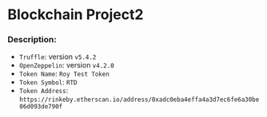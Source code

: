 # Blockchain Project2

### Description:

-   `Truffle`: version `v5.4.2`
-   `OpenZeppelin`: version `v4.2.0`
-   `Token Name`: `Roy Test Token`
-   `Token Symbol`: `RTD`
-   `Token Address`: `https://rinkeby.etherscan.io/address/0xadc0eba4effa4a3d7ec6fe6a30be06d093de790f`

